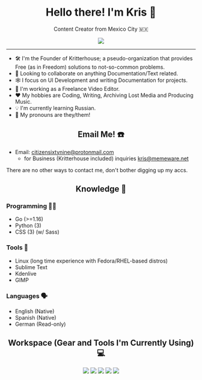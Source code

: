 <h1 align="center">Hello there! I'm Kris 🤙</h1>
<p align="center"> Content Creator from Mexico City 🇲🇽</p>
<p align='center'>
  <a href="#"><img src="https://github-readme-stats.vercel.app/api?username=CITIZENSIXTYNINE&show_icons=true&theme=dracula"></a>
</p>

---

+ 🛠️ I'm the Founder of Kritterhouse; a pseudo-organization that provides Free (as in Freedom) solutions to not-so-common problems.
+ 🤝 Looking to collaborate on anything Documentation/Text related.
+ 🕸️ I focus on UI Development and writing Documentation for projects.
+ 📼 I'm working as a Freelance Video Editor.
+ ❤️‍ My hobbies are Coding, Writing, Archiving Lost Media and Producing Music.
+ 💡 I'm currently learning Russian.
+ 👋 My pronouns are they/them!

<h2 align="center">Email Me! ☎️</h2>

+ Email: <citizensixtynine@protonmail.com>
	- for Business (Kritterhouse included) inquiries <kris@memeware.net>

There are no other ways to contact me, don't bother digging up my accs.

<h2 align="center">Knowledge 🧠</h2>

### Programming 🧑‍💻
+ Go (>=1.16)
+ Python (3)
+ CSS (3) (w/ Sass)

### Tools 🔧
+ Linux (long time experience with Fedora/RHEL-based distros)
+ Sublime Text
+ Kdenlive
+ GIMP

### Languages 🗣️
- English (Native)
- Spanish (Native)
- German (Read-only)

<h2 align="center">Workspace (Gear and Tools I'm Currently Using) 💻</h2>

<p align="center">
<img src="https://img.shields.io/badge/Matebook D15 2020-FF0000?style=for-the-badge&logo=huawei&logoColor=white" />
<img src="https://img.shields.io/badge/Fedora 34-51A2DA?style=for-the-badge&logo=fedora&logoColor=white" />
<img src="https://img.shields.io/badge/Google Chrome-F4B400?style=for-the-badge&logo=Google-chrome&logoColor=white" />
<img src="https://img.shields.io/badge/Sublime Text-575757.svg?&style=for-the-badge&logo=sublime-text&logoColor=important" />
<img src="https://img.shields.io/badge/GitKraken-179287?style=for-the-badge&logo=GitKraken&logoColor=white" />
</p>

<!-- CITIZENSIXTYNINE Github Profile - October 6th 2021 -->
<!-- I see you like snooping through RAW Markdown files, take anything you want. Its yours now. -->